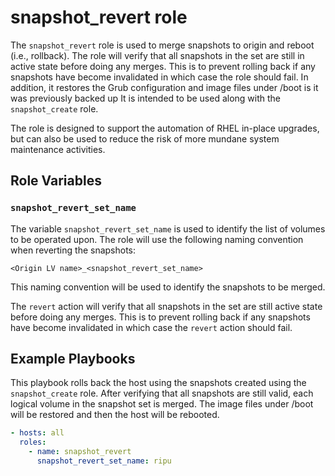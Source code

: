 # snapshot_revert role


The `snapshot_revert` role is used to merge snapshots to origin and reboot (i.e., rollback).
The role will verify that all snapshots in the set are still in active state before doing any merges.
This is to prevent rolling back if any snapshots have become invalidated in which case the role should fail.
In addition, it restores the Grub configuration and image files under /boot is it was previously backed up
It is intended to be used along with the `snapshot_create` role.

The role is designed to support the automation of RHEL in-place upgrades, but can also be used to reduce the risk of more mundane system maintenance activities.

## Role Variables

### `snapshot_revert_set_name`

The variable `snapshot_revert_set_name` is used to identify the list of volumes to be operated upon.
The role will use the following naming convention when reverting the snapshots:

`<Origin LV name>_<snapshot_revert_set_name>`

This naming convention will be used to identify the snapshots to be merged.

The `revert` action will verify that all snapshots in the set are still active state before doing any merges. This is to prevent rolling back if any snapshots have become invalidated in which case the `revert` action should fail.

## Example Playbooks

This playbook rolls back the host using the snapshots created using the `snapshot_create` role.
After verifying that all snapshots are still valid, each logical volume in the snapshot set is merged.
The image files under /boot will be restored and then the host will be rebooted.

```yaml
- hosts: all
  roles:
    - name: snapshot_revert
      snapshot_revert_set_name: ripu
```
